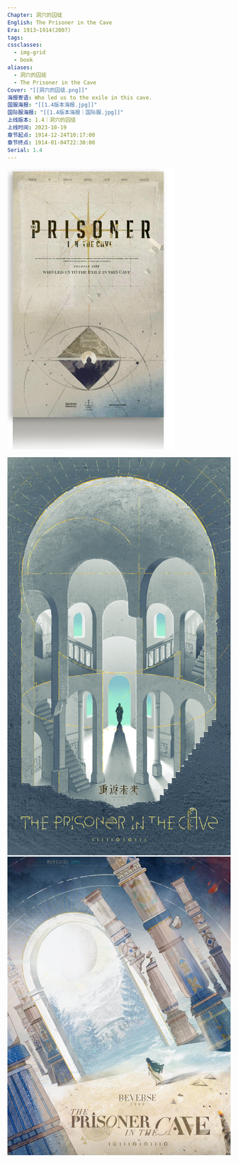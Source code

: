 ```yaml
---
Chapter: 洞穴的囚徒
English: The Prisoner in the Cave
Era: 1913~1914(2007)
tags: 
cssclasses:
  - img-grid
  - book
aliases:
  - 洞穴的囚徒
  - The Prisoner in the Cave
Cover: "[[洞穴的囚徒.png]]"
海报寄语: Who led us to the exile in this cave.
国服海报: "[[1.4版本海报.jpg]]"
国际服海报: "[[1.4版本海报｜国际服.jpg]]"
上线版本: 1.4｜洞穴的囚徒
上线时间: 2023-10-19
章节起点: 1914-12-24T10:17:00
章节终点: 1914-01-04T22:30:00
Serial: 1.4
---
```

![cover](assets/洞穴的囚徒｜The%20Prisoner%20In%20The%20Cave.assets/洞穴的囚徒.png)



![国服|+grid](assets/洞穴的囚徒｜The%20Prisoner%20in%20the%20Cave.assets/1.4版本海报.jpg) ![国际服|+grid](assets/洞穴的囚徒｜The%20Prisoner%20in%20the%20Cave.assets/1.4版本海报｜国际服.jpg)


